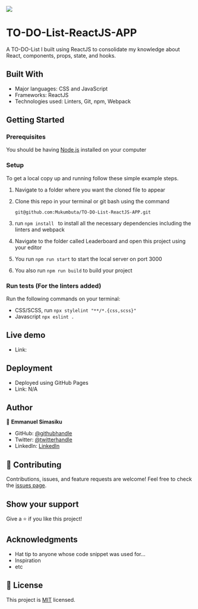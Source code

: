 ![](https://img.shields.io/badge/Microverse-blueviolet)

# TO-DO-List-ReactJS-APP
 A TO-DO-List I built using ReactJS to consolidate my knowledge about React, components, props, state, and hooks.

## Built With
- Major languages: CSS and JavaScript
- Frameworks: ReactJS
- Technologies used: Linters, Git, npm, Webpack


## Getting Started

### Prerequisites

You should be having [Node.js](https://nodejs.org/en/) installed on your computer


### Setup

To get a local copy up and running follow these simple example steps.

1. Navigate to a folder where you want the cloned file to appear

2. Clone this repo in your terminal or git bash using the command

   `git@github.com:Mukumbuta/TO-DO-List-ReactJS-APP.git`

3. run `npm install ` to install all the necessary dependencies including the linters and webpack

4. Navigate to the folder called Leaderboard and open this project using your editor

5. You run `npm run start` to start the local server on port 3000

6. You also run `npm run build` to build your project


### Run tests (For the linters added)

Run the following commands on your terminal:

- CSS/SCSS, run `npx stylelint "**/*.{css,scss}"`
- Javascript `npx eslint .`


## Live demo
- Link: 

## Deployment
- Deployed using GitHub Pages
- Link: N/A

## Author

👤 **Emmanuel Simasiku**
- GitHub: [@githubhandle](https://github.com/Mukumbuta)
- Twitter: [@twitterhandle](https://twitter.com/Mukumbuta8)
- LinkedIn: [LinkedIn](https://linkedin.com/in/mukumbuta)

## 🤝 Contributing
Contributions, issues, and feature requests are welcome!
Feel free to check the [issues page](../../issues/).

## Show your support
Give a ⭐️ if you like this project!

## Acknowledgments
- Hat tip to anyone whose code snippet was used for...
- Inspiration
- etc

## 📝 License
This project is [MIT](./MIT.md) licensed.
